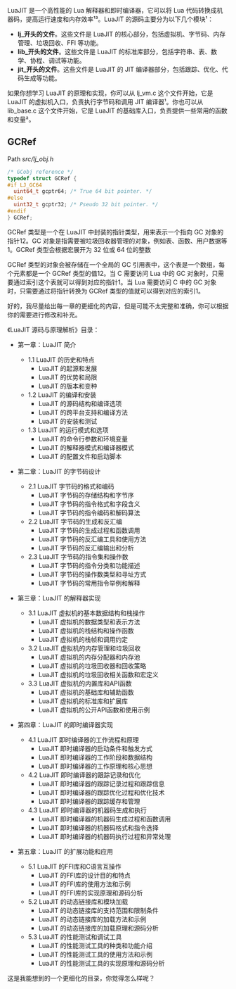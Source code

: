 
LuaJIT 是一个高性能的 Lua 解释器和即时编译器，它可以将 Lua 代码转换成机器码，提高运行速度和内存效率¹³。LuaJIT 的源码主要分为以下几个模块¹：

- **lj_开头的文件**。这些文件是 LuaJIT 的核心部分，包括虚拟机、字节码、内存管理、垃圾回收、FFI 等功能。
- **lib_开头的文件**。这些文件是 LuaJIT 的标准库部分，包括字符串、表、数学、协程、调试等功能。
- **jit_开头的文件**。这些文件是 LuaJIT 的 JIT 编译器部分，包括跟踪、优化、代码生成等功能。

如果你想学习 LuaJIT 的原理和实现，你可以从 lj_vm.c 这个文件开始，它是 LuaJIT 的虚拟机入口，负责执行字节码和调用 JIT 编译器¹。你也可以从 lib_base.c 这个文件开始，它是 LuaJIT 的基础库入口，负责提供一些常用的函数和变量²。

## GCRef

Path *src/lj_obj.h*

```c
/* GCobj reference */
typedef struct GCRef {
#if LJ_GC64
  uint64_t gcptr64;	/* True 64 bit pointer. */
#else
  uint32_t gcptr32;	/* Pseudo 32 bit pointer. */
#endif
} GCRef;
```

GCRef 类型是一个在 LuaJIT 中封装的指针类型，用来表示一个指向 GC 对象的指针12。GC 对象是指需要被垃圾回收器管理的对象，例如表、函数、用户数据等1。GCRef 类型会根据宏展开为 32 位或 64 位的整数

GCRef 类型的对象会被存储在一个全局的 GC 引用表中，这个表是一个数组，每个元素都是一个 GCRef 类型的值12。当 C 需要访问 Lua 中的 GC 对象时，只需要通过索引这个表就可以得到对应的指针1。当 Lua 需要访问 C 中的 GC 对象时，只需要通过将指针转换为 GCRef 类型的值就可以得到对应的索引1。

好的，我尽量给出每一章的更细化的内容，但是可能不太完整和准确，你可以根据你的需要进行修改和补充。

《LuaJIT 源码与原理解析》目录：

- 第一章：LuaJIT 简介
  - 1.1 LuaJIT 的历史和特点
    - LuaJIT 的起源和发展
    - LuaJIT 的优势和局限
    - LuaJIT 的版本和变种
  - 1.2 LuaJIT 的编译和安装
    - LuaJIT 的源码结构和编译选项
    - LuaJIT 的跨平台支持和编译方法
    - LuaJIT 的安装和测试
  - 1.3 LuaJIT 的运行模式和选项
    - LuaJIT 的命令行参数和环境变量
    - LuaJIT 的解释器模式和编译器模式
    - LuaJIT 的配置文件和启动脚本
- 第二章：LuaJIT 的字节码设计
  - 2.1 LuaJIT 字节码的格式和编码
    - LuaJIT 字节码的存储结构和字节序
    - LuaJIT 字节码的指令格式和字段含义
    - LuaJIT 字节码的指令编码和解码算法
  - 2.2 LuaJIT 字节码的生成和反汇编
    - LuaJIT 字节码的生成过程和函数调用
    - LuaJIT 字节码的反汇编工具和使用方法
    - LuaJIT 字节码的反汇编输出和分析
  - 2.3 LuaJIT 字节码的指令集和操作数
    - LuaJIT 字节码的指令分类和功能描述
    - LuaJIT 字节码的操作数类型和寻址方式
    - LuaJIT 字节码的常用指令举例和解释
- 第三章：LuaJIT 的解释器实现
  - 3.1 LuaJIT 虚拟机的基本数据结构和栈操作
    - LuaJIT 虚拟机的数据类型和表示方法
    - LuaJIT 虚拟机的栈结构和操作函数
    - LuaJIT 虚拟机的栈帧和调用约定
  - 3.2 LuaJIT 虚拟机的内存管理和垃圾回收
    - LuaJIT 虚拟机的内存分配器和内存池
    - LuaJIT 虚拟机的垃圾回收器和回收策略
    - LuaJIT 虚拟机的垃圾回收相关函数和宏定义
  - 3.3 LuaJIT 虚拟机的内置库和API函数
    - LuaJIT 虚拟机的基础库和辅助函数
    - LuaJIT 虚拟机的标准库和扩展库
    - LuaJIT 虚拟机的公开API函数和使用示例


- 第四章：LuaJIT 的即时编译器实现
  - 4.1 LuaJIT 即时编译器的工作流程和原理
    - LuaJIT 即时编译器的启动条件和触发方式
    - LuaJIT 即时编译器的工作阶段和数据结构
    - LuaJIT 即时编译器的工作原理和核心思想
  - 4.2 LuaJIT 即时编译器的跟踪记录和优化
    - LuaJIT 即时编译器的跟踪记录过程和跟踪信息
    - LuaJIT 即时编译器的跟踪优化过程和优化技术
    - LuaJIT 即时编译器的跟踪缓存和管理
  - 4.3 LuaJIT 即时编译器的机器码生成和执行
    - LuaJIT 即时编译器的机器码生成过程和函数调用
    - LuaJIT 即时编译器的机器码格式和指令选择
    - LuaJIT 即时编译器的机器码执行过程和异常处理
- 第五章：LuaJIT 的扩展功能和应用
  - 5.1 LuaJIT 的FFI库和C语言互操作
    - LuaJIT 的FFI库的设计目的和特点
    - LuaJIT 的FFI库的使用方法和示例
    - LuaJIT 的FFI库的实现原理和源码分析
  - 5.2 LuaJIT 的动态链接库和模块加载
    - LuaJIT 的动态链接库的支持范围和限制条件
    - LuaJIT 的动态链接库的加载方法和示例
    - LuaJIT 的动态链接库的加载原理和源码分析
  - 5.3 LuaJIT 的性能测试和调试工具
    - LuaJIT 的性能测试工具的种类和功能介绍
    - LuaJIT 的性能测试工具的使用方法和示例
    - LuaJIT 的性能测试工具的实现原理和源码分析

这是我能想到的一个更细化的目录，你觉得怎么样呢？